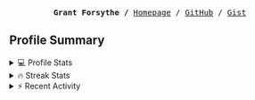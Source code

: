 <p><pre align="center"><strong>Grant Forsythe /</strong> <a href="https://www.grantwforsythe.com/">Homepage</a> / <a href="https://github.com/grantwforsythe">GitHub</a> / <a href="https://gist.github.com/grantwforsythe">Gist</a></pre></p>
 
<h2 align="left">Profile Summary</h2>
<details>
    <summary>💻 Profile Stats</summary>
    <div align="center">
        <img alt="GitHub stats" src="https://github-readme-stats.vercel.app/api?username=grantwforsythe&count_private=true&show_icons=true&hide=stars&border_radius=7&include_all_commits=true&hide_rank=true&custom_title=Grant%27s%20GitHub%20Stats">
        <img alt="Top languages" src="https://github-readme-stats.vercel.app/api/top-langs/?username=grantwforsythe&hide=jupyter+notebook,vim+script&layout=compact&langs_count=6">
    </div>
    <p style="font-size: 11px;" align="center">
        <strong>Note:</strong> Top languages is only a metric of the languages my public code consists of and doesn't reflect experience or skill level.
    </p>
</details>

<details>
    <summary>🔥 Streak Stats</summary>
        <div align="center">
            <img alt="Streak stats" src="https://github-readme-streak-stats.herokuapp.com/?user=grantwforsythe">
        </div>
</details>

 <details>
    <summary>⚡ Recent Activity</summary>
    
  <!--START_SECTION:activity-->
1. 🎉 Merged PR [#1](https://github.com/grantwforsythe/ynab-custom-reports/pull/1) in [grantwforsythe/ynab-custom-reports](https://github.com/grantwforsythe/ynab-custom-reports)
2. 💪 Opened PR [#1](https://github.com/grantwforsythe/ynab-custom-reports/pull/1) in [grantwforsythe/ynab-custom-reports](https://github.com/grantwforsythe/ynab-custom-reports)
3. ❗ Opened issue [#3361](https://github.com/toolkit-for-ynab/toolkit-for-ynab/issues/3361) in [toolkit-for-ynab/toolkit-for-ynab](https://github.com/toolkit-for-ynab/toolkit-for-ynab)
4. ❗ Opened issue [#3346](https://github.com/toolkit-for-ynab/toolkit-for-ynab/issues/3346) in [toolkit-for-ynab/toolkit-for-ynab](https://github.com/toolkit-for-ynab/toolkit-for-ynab)
5. 🗣 Commented on [#933](https://github.com/commitizen/cz-cli/issues/933#issuecomment-1868005431) in [commitizen/cz-cli](https://github.com/commitizen/cz-cli)
  <!--END_SECTION:activity-->
    
 </details>
